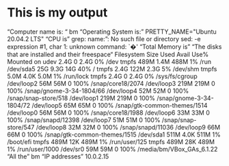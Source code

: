 # **This is my output**
“Computer name is: “ bm
“Operating System is:”
PRETTY_NAME="Ubuntu 20.04.2 LTS"
“CPU is”
grep: name:”: No such file or directory
sed: -e expression #1, char 1: unknown command: `�'
“Total Memory is”
“The disks that are installed and their freespace“
Filesystem      Size  Used Avail Use% Mounted on
udev            2.4G     0  2.4G   0% /dev
tmpfs           489M  1.4M  488M   1% /run
/dev/sda5        25G  9.3G   14G  40% /
tmpfs           2.4G  122M  2.3G   5% /dev/shm
tmpfs           5.0M  4.0K  5.0M   1% /run/lock
tmpfs           2.4G     0  2.4G   0% /sys/fs/cgroup
/dev/loop2       56M   56M     0 100% /snap/core18/2074
/dev/loop3      219M  219M     0 100% /snap/gnome-3-34-1804/66
/dev/loop4       52M   52M     0 100% /snap/snap-store/518
/dev/loop1      219M  219M     0 100% /snap/gnome-3-34-1804/72
/dev/loop5       65M   65M     0 100% /snap/gtk-common-themes/1514
/dev/loop0       56M   56M     0 100% /snap/core18/1988
/dev/loop6       33M   33M     0 100% /snap/snapd/12398
/dev/loop7       51M   51M     0 100% /snap/snap-store/547
/dev/loop8       32M   32M     0 100% /snap/snapd/11036
/dev/loop9       66M   66M     0 100% /snap/gtk-common-themes/1515
/dev/sda1       511M  4.0K  511M   1% /boot/efi
tmpfs           489M   12K  489M   1% /run/user/125
tmpfs           489M   28K  489M   1% /run/user/1000
/dev/sr0         59M   59M     0 100% /media/bm/VBox_GAs_6.1.22
“All the” bm “IP addresses”
10.0.2.15